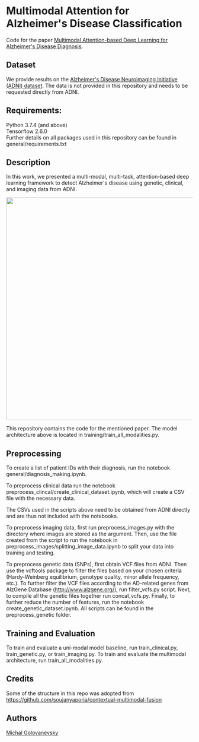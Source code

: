 # Multimodal Attention for Alzheimer's Disease Classification
Code for the paper [Multimodal Attention-based Deep Learning for Alzheimer's Disease Diagnosis](https://academic.oup.com/jamia/advance-article/doi/10.1093/jamia/ocac168/6712292).

## Dataset
We provide results on the [Alzheimer's Disease Neuroimaging Initiative (ADNI) dataset](https://adni.loni.usc.edu/). The data is not provided in this repository and needs to be requested directly from ADNI.   

## Requirements:
Python 3.7.4 (and above)  
Tensorflow 2.6.0  
Further details on all packages used in this repository can be found in general/requirements.txt

## Description
In this work, we presented a multi-modal, multi-task, attention-based deep learning framework to detect Alzheimer's disease using genetic, clinical, and imaging data from ADNI.

<img src="https://user-images.githubusercontent.com/35315239/187262625-0f980b94-7cce-49ec-9041-421e56b67ecd.png" width="600">

This repository contains the code for the mentioned paper. The model architecture above is located in training/train_all_modalities.py. 

## Preprocessing
To create a list of patient IDs with their diagnosis, run the notebook general/diagnosis_making.ipynb. 

To preprocess clinical data run the notebook preprocess_clincal/create_clinical_dataset.ipynb, which will create a CSV file with the necessary data.

The CSVs used in the scripts above need to be obtained from ADNI directly and are thus not included with the notebooks. 

To preprocess imaging data, first run preprocess_images.py with the directory where images are stored as the argument. Then, use the file created from the script to run the notebook in preprocess_images/splitting_image_data.ipynb to split your data into training and testing.

To preprocess genetic data (SNPs), first obtain VCF files from ADNI. Then use the vcftools package to filter the files based on your chosen criteria (Hardy-Weinberg equilibrium, genotype quality, minor allele frequency, etc.). To further filter the VCF files according to the AD-related genes from AlzGene Database (http://www.alzgene.org/), run filter_vcfs.py script. Next, to compile all the genetic files together run concat_vcfs.py. Finally, to further reduce the number of features, run the notebook create_genetic_dataset.ipynb. All scripts can be found in the preprocess_genetic folder. 

## Training and Evaluation

To train and evaluate a uni-modal model baseline, run train_clinical.py, train_genetic.py, or train_imaging.py.
To train and evaluate the multimodal architecture, run train_all_modalities.py.



## Credits

Some of the structure in this repo was adopted from https://github.com/soujanyaporia/contextual-multimodal-fusion

## Authors

[Michal Golovanevsky](https://github.com/michalg04)
